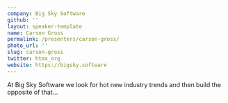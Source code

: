 ```yaml
---
company: Big Sky Software
github: ''
layout: speaker-template
name: Carson Gross
permalink: /presenters/carson-gross/
photo_url: ''
slug: carson-gross
twitter: htmx_org
website: https://bigsky.software
---
```


At Big Sky Software we look for hot new industry trends and then build the opposite of that...
